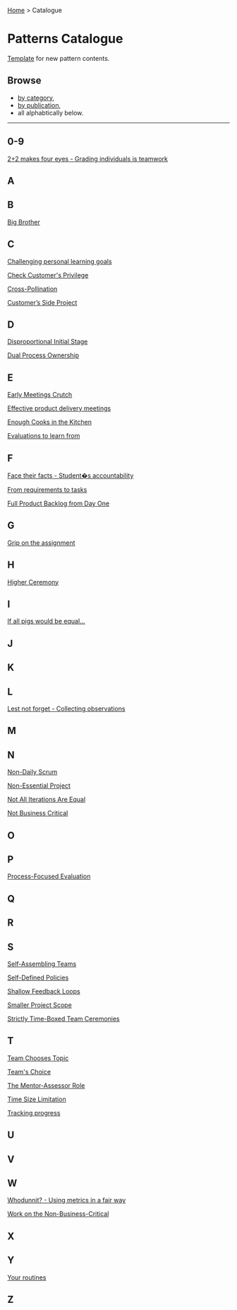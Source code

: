 [Home](README.md) > Catalogue
# Patterns Catalogue

[Template](catalogue/template.md) for new pattern contents.

Browse
--
 - [by category](catalogue/categories/categories.md),
 - [by publication](catalogue/publications/publications.md),
 - all alphabtically below.

--- 
## 0-9
[2+2 makes four eyes - Grading individuals is teamwork](catalogue/2_2_makes_four_eyes.md)

## A

## B
[Big Brother](catalogue/Big_Brother.md)

## C
[Challenging personal learning
goals](catalogue/Challenging_personal_learning_goals.md)

[Check Customer's Privilege](catalogue/Check_Customers_Privilege.md)

[Cross-Pollination](catalogue/Cross-Pollination.md)

[Customer’s Side Project](catalogue/Non-Essential_Project.md)

## D
[Disproportional Initial Stage](catalogue/Disproportional_Initial_Stage.md)

[Dual Process Ownership](catalogue/Dual_Process_Ownership.md)

## E
[Early Meetings Crutch](catalogue/Early_Meetings_Crutch.md)

[Effective product delivery
meetings](catalogue/Effective_product_delivery_meetings.md)

[Enough Cooks in the Kitchen](catalogue/Team_Size_Limitation.md)

[Evaluations to learn from](catalogue/Evaluations_to_learn_from.md)

## F
[Face their facts - Student�s accountability](catalogue/Face_their_facts.md)

[From requirements to tasks](catalogue/From_requirements_to_tasks.md)

[Full Product Backlog from Day One](catalogue/Full_Product_Backlog_from_Day_One.md)

## G
[Grip on the assignment](catalogue/Grip_on_the_assignment.md)

## H
[Higher Ceremony](catalogue/Higher_Ceremony.md)

## I
[If all pigs would be equal...](catalogue/If_all_pigs_would_be_equal.md)

## J

## K

## L
[Lest not forget - Collecting observations](catalogue/Lest_not_forget.md)

## M

## N
[Non-Daily Scrum](catalogue/Non-Daily_Scrum.md)

[Non-Essential Project](catalogue/Non-Essential_Project.md)

[Not All Iterations Are Equal](catalogue/Not_All_Iterations_Are_Equal.md)

[Not Business Critical](catalogue/Non-Essential_Project.md)

## O

## P
[Process-Focused Evaluation](catalogue/Process-Focused_Evaluation.md)

## Q

## R

## S
[Self-Assembling Teams](catalogue/Self-Assembling_Teams.md)

[Self-Defined Policies](catalogue/Self-Defined_Policies.md)

[Shallow Feedback Loops](catalogue/Shallow_Feedback_Loops.md)

[Smaller Project Scope](catalogue/Smaller_Project_Scope.md)

[Strictly Time-Boxed Team Ceremonies](catalogue/Strictly_Time-Boxed_Team_Ceremonies.md)

## T
[Team Chooses Topic](catalogue/Teams_Choice.md)

[Team's Choice](catalogue/Teams_Choice.md)

[The Mentor-Assessor Role](catalogue/The_Mentor-Assessor_Role.md)

[Time Size Limitation](catalogue/Team_Size_Limitation.md)

[Tracking progress](catalogue/Tracking_progress.md)

## U

## V

## W
[Whodunnit? - Using metrics in a fair way](catalogue/Whodunnit.md)

[Work on the Non-Business-Critical](catalogue/Non-Essential_Project.md)

## X

## Y
[Your routines](catalogue/Your_routines.md)

## Z
